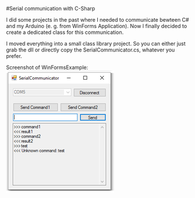 #Serial communication with C-Sharp

I did some projects in the past where I needed to communicate bewteen C# and my Arduino (e. g. from WinForms Application).
Now I finally decided to create a dedicated class for this communication.

I moved everything into a small class library project. So you can either just grab the dll or directly copy the SerialCommunicator.cs, whatever you prefer.

Screenshot of WinFormsExample:
![Alt text](/WinFormsExample/Screenshot.png?raw=true "Screenshot of WinFormsExample")